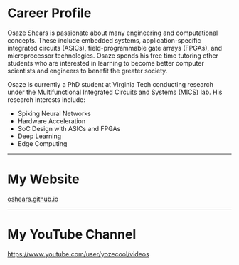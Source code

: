# Career Profile

Osaze Shears is passionate about many engineering and computational concepts. These include embedded systems, application-specific integrated circuits (ASICs), field-programmable gate arrays (FPGAs), and microprocessor technologies. Osaze spends his free time tutoring other students who are interested in learning to become better computer scientists and engineers to benefit the greater society.

Osaze is currently a PhD student at Virginia Tech conducting research under the Multifunctional Integrated Circuits and Systems (MICS) lab. His research interests include:

- Spiking Neural Networks
- Hardware Acceleration
- SoC Design with ASICs and FPGAs
- Deep Learning
- Edge Computing

-------

# My Website
[oshears.github.io](https://oshears.github.io)

-------

# My YouTube Channel
https://www.youtube.com/user/yozecool/videos
